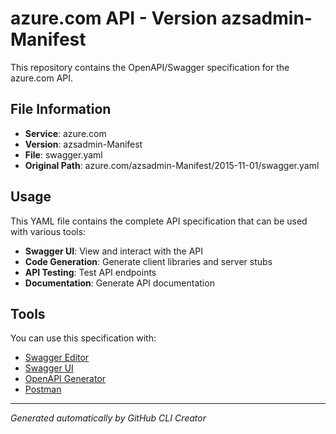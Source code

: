 # azure.com API - Version azsadmin-Manifest

This repository contains the OpenAPI/Swagger specification for the azure.com API.

## File Information

- **Service**: azure.com
- **Version**: azsadmin-Manifest
- **File**: swagger.yaml
- **Original Path**: azure.com/azsadmin-Manifest/2015-11-01/swagger.yaml

## Usage

This YAML file contains the complete API specification that can be used with various tools:

- **Swagger UI**: View and interact with the API
- **Code Generation**: Generate client libraries and server stubs
- **API Testing**: Test API endpoints
- **Documentation**: Generate API documentation

## Tools

You can use this specification with:

- [Swagger Editor](https://editor.swagger.io/)
- [Swagger UI](https://swagger.io/tools/swagger-ui/)
- [OpenAPI Generator](https://openapi-generator.tech/)
- [Postman](https://www.postman.com/)

---

*Generated automatically by GitHub CLI Creator*
